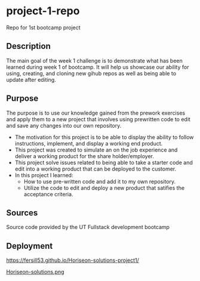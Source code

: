 # project-1-repo
Repo for 1st bootcamp project

## Description
The main goal of the week 1 challenge is to demonstrate what has been learned during week 1 of bootcamp.
It will help us showcase our ability for using, creating, and cloning new gihub repos as well as being able to update after editing.

## Purpose
The purpose is to use our knowledge gained from the prework exercises and apply them to a new project that involves using prewritten code to edit and save any changes into our own repository.
- The motivation for this project is to be able to display the ability to follow instructions, implement, and display a working end product.
- This project was created to simulate an on the job experience and deliver a working product for the share holder/employer.
- This project solve issues related to being able to take a starter code and edit into a working product that can be deployed to the customer.
- In this project I learned:
  - How to use pre-written code and add it to my own repository.
  - Utilize the code to edit and deploy a new product that satifies the acceptance criteria.

## Sources
Source code provided by the UT Fullstack development bootcamp

## Deployment
https://fersill53.github.io/Horiseon-solutions-project1/


[Horiseon-solutions.png](https://github.com/Fersill53/Horiseon-solutions-project1/blob/main/Horiseon-solutions.png)
